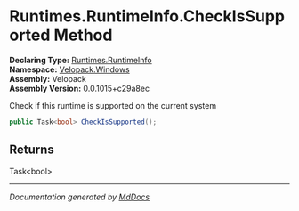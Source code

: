 ﻿<!--  
  <auto-generated>   
    The contents of this file were generated by a tool.  
    Changes to this file may be list if the file is regenerated  
  </auto-generated>   
-->

# Runtimes.RuntimeInfo.CheckIsSupported Method

**Declaring Type:** [Runtimes.RuntimeInfo](../index.md)  
**Namespace:** [Velopack.Windows](../../../index.md)  
**Assembly:** Velopack  
**Assembly Version:** 0.0.1015+c29a8ec

 Check if this runtime is supported on the current system 

```csharp
public Task<bool> CheckIsSupported();
```

## Returns

Task\<bool\>

___

*Documentation generated by [MdDocs](https://github.com/ap0llo/mddocs)*
